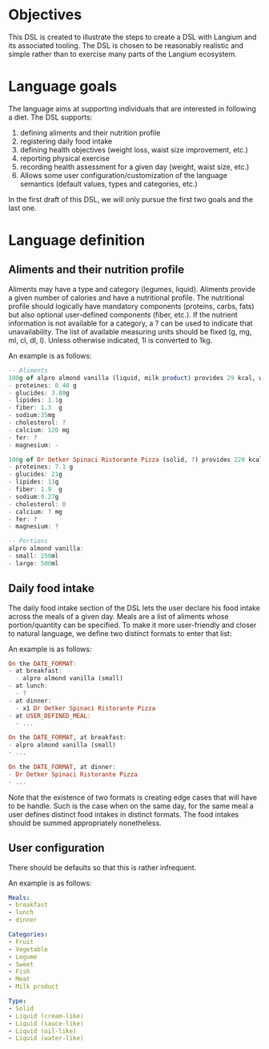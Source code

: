 # Objectives
This DSL is created to illustrate the steps to create a DSL with Langium and its associated tooling. The DSL is chosen to be reasonably realistic and simple rather than to exercise many parts of the Langium ecosystem.

# Language goals
The language aims at supporting individuals that are interested in following a diet. The DSL supports:
1. defining aliments and their nutrition profile
2. registering daily food intake
3. defining health objectives (weight loss, waist size improvement, etc.)
4. reporting physical exercise
5. recording health assessment for a given day (weight, waist size, etc.)
6. Allows some user configuration/customization of the language semantics (default values, types and categories, etc.)
 
In the first draft of this DSL, we will only pursue the first two goals and the last one.

# Language definition
## Aliments and their nutrition profile
Aliments may have a type and category (legumes, liquid). Aliments provide a given number of calories and have a nutritional profile.
The nutritional profile should logically have mandatory components (proteins, carbs, fats) but also optional user-defined components (fiber, etc.).
If the nutrient information is not available for a category, a ? can be used to indicate that unavailability. The list of available measuring units should be fixed (g, mg, ml, cl, dl, l). Unless otherwise indicated, 1l is converted to 1kg.

An example is as follows:

```haskell
-- Aliments
100g of alpro almond vanilla (liquid, milk product) provides 29 kcal, with the following nutrients:
- proteines: 0.40 g
- glucides: 3.80g
- lipides: 1.1g
- fiber: 1.3  g
- sodium:35mg
- cholesterol: ?
- calcium: 120 mg
- fer: ?
- magnesium: -

100g of Dr Oetker Spinaci Ristorante Pizza (solid, ?) provides 220 kcal, with the following nutrients:
- proteines: 7.1 g
- glucides: 21g
- lipides: 11g
- fiber: 1.9  g
- sodium:0.27g
- cholesterol: 0
- calcium: ? mg
- fer: ?
- magnesium: ?

-- Portions
alpro almond vanilla:
- small: 250ml
- large: 500ml

```

## Daily food intake
The daily food intake section of the DSL lets the user declare his food intake across the meals of a given day. Meals are a list of aliments whose portion/quantity can be specified. To make it more user-friendly and closer to natural language, we define two distinct formats to enter that list:

An example is as follows:

```haskell
On the DATE_FORMAT:
- at breakfast:
  - alpro almond vanilla (small)
- at lunch:
  - ?
- at dinner:
  - x1 Dr Oetker Spinaci Ristorante Pizza
- at USER_DEFINED_MEAL:
  - ...

On the DATE_FORMAT, at breakfast:
- alpro almond vanilla (small)
- ...

On the DATE_FORMAT, at dinner:
- Dr Oetker Spinaci Ristorante Pizza
- ...

```

Note that the existence of two formats is creating edge cases that will have to be handle. Such is the case when on the same day, for the same meal a user defines distinct food intakes in distinct formats. The food intakes should be summed appropriately nonetheless.

## User configuration
There should be defaults so that this is rather infrequent.

An example is as follows:

```yaml
Meals:
- breakfast
- lunch
- dinner

Categories:
- Fruit
- Vegetable
- Legume
- Sweet
- Fish 
- Meat
- Milk product

Type:
- Solid
- Liquid (cream-like)
- Liquid (sauce-like)
- Liquid (oil-like)
- Liquid (water-like)

```
